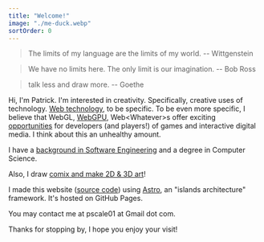 ```yaml
---
title: "Welcome!"
image: "./me-duck.webp"
sortOrder: 0
---
```


> The limits of my language are the limits of my world. -- Wittgenstein

> We have no limits here. The only limit is our imagination. -- Bob Ross

> talk less and draw more. -- Goethe

Hi, I'm Patrick. I'm interested in creativity. Specifically, creative uses of technology. [Web technology](https://arxiv.org/pdf/2304.14791), to be specific. To be even more specific, I believe that WebGL, [WebGPU](https://www.gamedeveloper.com/programming/unity-sees-webgpu-is-a-growing-market-for-game-development), Web&lt;Whatever&gt;s offer exciting [opportunities](https://www.researchandmarkets.com/reports/5939597/browser-games-market-report) for developers (and players!) of games and interactive digital media. I think about this an unhealthy amount.

I have a [background in Software Engineering](/resume.pdf) and a degree in Computer Science.

Also, I draw [comix and make 2D & 3D art](/#art)!

I made this website ([source code](https://github.com/patreeceeo/patreeceeo.github.io)) using [Astro](https://astro.build), an "islands architecture" framework. It's hosted on GitHub Pages.

You may contact me at pscale01 at Gmail dot com.

Thanks for stopping by, I hope you enjoy your visit!
